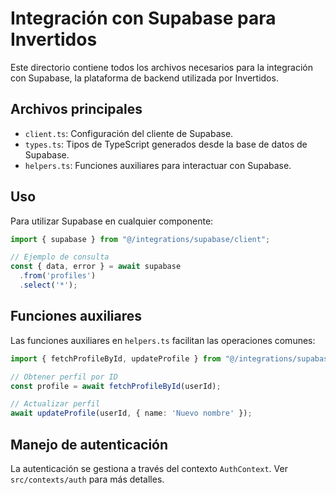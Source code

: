 
# Integración con Supabase para Invertidos

Este directorio contiene todos los archivos necesarios para la integración con Supabase, la plataforma de backend utilizada por Invertidos.

## Archivos principales

- `client.ts`: Configuración del cliente de Supabase.
- `types.ts`: Tipos de TypeScript generados desde la base de datos de Supabase.
- `helpers.ts`: Funciones auxiliares para interactuar con Supabase.

## Uso

Para utilizar Supabase en cualquier componente:

```typescript
import { supabase } from "@/integrations/supabase/client";

// Ejemplo de consulta
const { data, error } = await supabase
  .from('profiles')
  .select('*');
```

## Funciones auxiliares

Las funciones auxiliares en `helpers.ts` facilitan las operaciones comunes:

```typescript
import { fetchProfileById, updateProfile } from "@/integrations/supabase/helpers";

// Obtener perfil por ID
const profile = await fetchProfileById(userId);

// Actualizar perfil
await updateProfile(userId, { name: 'Nuevo nombre' });
```

## Manejo de autenticación

La autenticación se gestiona a través del contexto `AuthContext`. Ver `src/contexts/auth` para más detalles.
